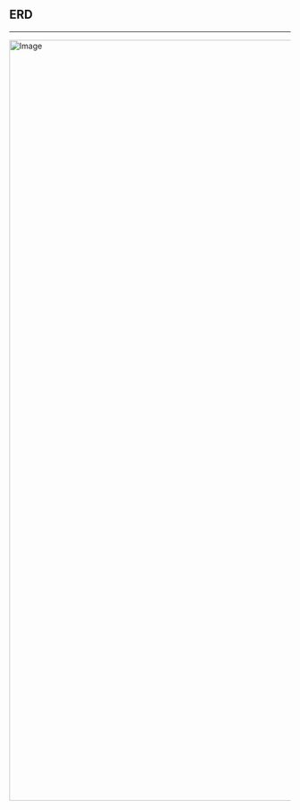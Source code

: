 ## ERD

---

<img width="1360" alt="Image" src="https://github.com/user-attachments/assets/7d9bc59e-e225-4afb-8389-7c9ff26a746c" />
